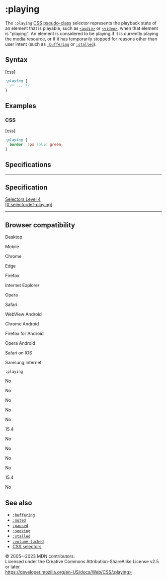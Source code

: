 :playing
========

The `:playing` [CSS](https://developer.mozilla.org/en-US/docs/Web/CSS)
[pseudo-class](pseudo-classes.md) selector represents the playback state of
an element that is playable, such as
[`<audio>`](https://developer.mozilla.org/en-US/docs/Web/HTML/Element/audio)
or
[`<video>`](https://developer.mozilla.org/en-US/docs/Web/HTML/Element/video),
when that element is \"playing\". An element is considered to be playing
if it is currently playing the media resource, or if it has temporarily
stopped for reasons other than user intent (such as
[`:buffering`](:buffering) or [`:stalled`](:stalled)).

Syntax
------

[css]

```css
:playing {
  /* ... */
}
```

Examples
--------

### CSS

[css]

```css
:playing {
  border: 5px solid green;
}
```

Specifications
--------------

  ----------------------------------------------------------------------------------------

Specification
  ----------------------------------------------------------------------------------------

  [Selectors Level 4\
  [\#
  selectordef-playing]](https://drafts.csswg.org/selectors/#selectordef-playing)

  ----------------------------------------------------------------------------------------

Browser compatibility
---------------------

Desktop

Mobile

Chrome

Edge

Firefox

Internet Explorer

Opera

Safari

WebView Android

Chrome Android

Firefox for Android

Opera Android

Safari on IOS

Samsung Internet

`:playing`

No

No

No

No

No

15.4

No

No

No

No

15.4

No

See also
--------

- [`:buffering`](:buffering)
- [`:muted`](:muted)
- [`:paused`](:paused)
- [`:seeking`](:seeking)
- [`:stalled`](:stalled)
- [`:volume-locked`](:volume-locked)
- [CSS selectors](css_selectors.md)

© 2005--2023 MDN contributors.\
Licensed under the Creative Commons Attribution-ShareAlike License v2.5
or later.\
https://developer.mozilla.org/en-US/docs/Web/CSS/:playing>
